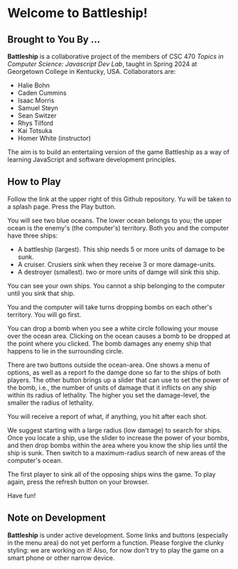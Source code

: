 # Welcome to Battleship!

## Brought to You By ...

**Battleship** is a collaborative project of the members of CSC 470 *Topics in Computer Science:  Javascript Dev Lab*, taught in Spring 2024 at Georgetown College in Kentucky, USA.  Collaborators are:

* Halie Bohn
* Caden Cummins
* Isaac Morris
* Samuel Steyn
* Sean Switzer
* Rhys Tilford
* Kai Totsuka
* Homer White (instructor)

The aim is to build an entertaiing version of the game Battleship as a way of learning JavaScript and software development principles.

## How to Play

Follow the link at the upper right of this Github repository.  Yu will be taken to a splash page.  Press the Play button.

You will see two blue oceans.  The lower ocean belongs to you; the upper ocean is the enemy's (the computer's) territory.  Both you and the computer have three ships:

* A battleship (largest).  This ship needs 5 or more units of damage to be sunk.
* A cruiser.  Crusiers sink when they receive 3 or more damage-units.
* A destroyer (smallest).  two or more units of damge will sink this ship.

You can see your own ships.  You cannot a ship belonging to the computer until you sink that ship.

You and the computer will take turns dropping bombs on each other's territory.  You will go first.

You can drop a bomb when you see a white circle following your mouse over the ocean area.  Clicking on the ocean causes a bomb to be dropped at the point where you clicked.  The bomb damages any enemy ship that happens to lie in the surrounding circle.

There are two buttons outside the ocean-area.  One shows a menu of options, as well as a report fo the damge done so far to the ships of both players.  The other button brings up a slider that can use to set the power of the bomb, i.e., the number of units of damage that it inflicts on any ship within its radius of lethality.  The higher you set the damage-level, the smaller the radius of lethality.

You will receive a report of what, if anything, you hit after each shot.

We suggest starting with a large radius (low damage) to search for ships.  Once you locate a ship, use the slider to increase the power of your bombs, and then drop bombs within the area where you know the ship lies until the ship is sunk.  Then switch to a maximum-radius search of new areas of the computer's ocean.

The first player to sink all of the opposing ships wins the game.  To play again, press the refresh button on your browser.

Have fun!

## Note on Development

**Battleship** is under active development.  Some links and buttons (especially in the menu area) do not yet perform a function.  Please forgive the clunky styling:  we are working on it!  Also, for now don't try to play the game on a smart phone or other narrow device.